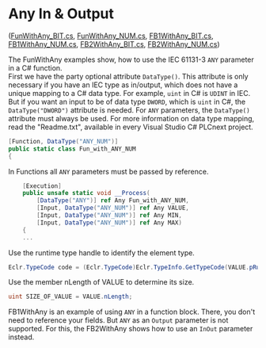 # Any In & Output

([FunWithAny_BIT.cs](FunWithAny_BIT.cs), [FunWithAny_NUM.cs](FunWithAny_NUM.cs), [FB1WithAny_BIT.cs](FB1WithAny_BIT.cs), [FB1WithAny_NUM.cs](FB1WithAny_NUM.cs), [FB2WithAny_BIT.cs](FB2WithAny_BIT.cs), [FB2WithAny_NUM.cs](FB2WithAny_NUM.cs))

The FunWithAny examples show, how to use the IEC 61131-3 `ANY` parameter in a C# function.  
First we have the party optional attribute `DataType()`.
This attribute is only necessary if you have an IEC type as in/output,
which does not have a unique mapping to a C# data type.
For example, `uint` in C# is `UDINT` in IEC.
But if you want an input to be of data type  `DWORD`, which is `uint` in C#,
the `DataType("DWORD")` attribute is needed.
For `ANY` parameters, the `DataType()` attribute must always be used.
For more information on data type mapping, read the "Readme.txt",
available in every Visual Studio C# PLCnext project.

```cs
[Function, DataType("ANY_NUM")]
public static class Fun_with_ANY_NUM
{
```

In Functions all `ANY` parameters must be passed by reference.

```cs
    [Execution]
    public unsafe static void __Process(
        [DataType("ANY")] ref Any Fun_with_ANY_NUM,
        [Input, DataType("ANY_NUM")] ref Any VALUE,
        [Input, DataType("ANY_NUM")] ref Any MIN,
        [Input, DataType("ANY_NUM")] ref Any MAX)
    {
    ...
```

Use the runtime type handle to identify the element type.

```cs
Eclr.TypeCode code = (Eclr.TypeCode)Eclr.TypeInfo.GetTypeCode(VALUE.pRuntimeTypeHandle);
```

Use the member nLength of VALUE to determine its size.

```cs
uint SIZE_OF_VALUE = VALUE.nLength;
```

FB1WithAny is an example of using `ANY` in a function block. There, you don't need to reference your fields.
But `ANY` as an `Output` parameter is not supported. For this, the FB2WithAny shows how to use an `InOut` parameter instead.
